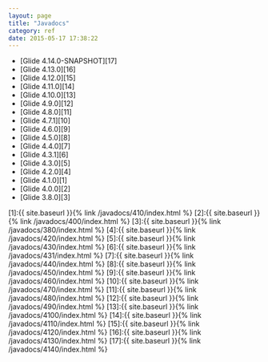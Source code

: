 ```yaml
---
layout: page
title: "Javadocs"
category: ref
date: 2015-05-17 17:38:22
---
```


* [Glide 4.14.0-SNAPSHOT][17]
* [Glide 4.13.0][16]
* [Glide 4.12.0][15]
* [Glide 4.11.0][14]
* [Glide 4.10.0][13]
* [Glide 4.9.0][12]
* [Glide 4.8.0][11]
* [Glide 4.7.1][10]
* [Glide 4.6.0][9]
* [Glide 4.5.0][8]
* [Glide 4.4.0][7]
* [Glide 4.3.1][6]
* [Glide 4.3.0][5]
* [Glide 4.2.0][4]
* [Glide 4.1.0][1]
* [Glide 4.0.0][2]
* [Glide 3.8.0][3]

[1]:{{ site.baseurl }}{% link /javadocs/410/index.html %}
[2]:{{ site.baseurl }}{% link /javadocs/400/index.html %}
[3]:{{ site.baseurl }}{% link /javadocs/380/index.html %}
[4]:{{ site.baseurl }}{% link /javadocs/420/index.html %}
[5]:{{ site.baseurl }}{% link /javadocs/430/index.html %}
[6]:{{ site.baseurl }}{% link /javadocs/431/index.html %}
[7]:{{ site.baseurl }}{% link /javadocs/440/index.html %}
[8]:{{ site.baseurl }}{% link /javadocs/450/index.html %}
[9]:{{ site.baseurl }}{% link /javadocs/460/index.html %}
[10]:{{ site.baseurl }}{% link /javadocs/470/index.html %}
[11]:{{ site.baseurl }}{% link /javadocs/480/index.html %}
[12]:{{ site.baseurl }}{% link /javadocs/490/index.html %}
[13]:{{ site.baseurl }}{% link /javadocs/4100/index.html %}
[14]:{{ site.baseurl }}{% link /javadocs/4110/index.html %}
[15]:{{ site.baseurl }}{% link /javadocs/4120/index.html %}
[16]:{{ site.baseurl }}{% link /javadocs/4130/index.html %}
[17]:{{ site.baseurl }}{% link /javadocs/4140/index.html %}
